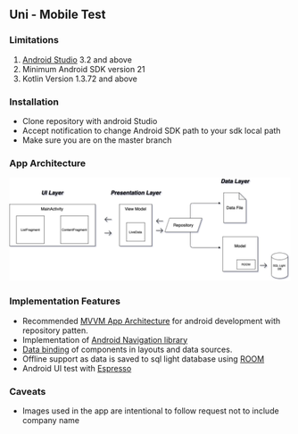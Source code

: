 ## Uni - Mobile Test

### Limitations
1. [Android Studio](https://developer.android.com/studio#downloads) 3.2 and above
2. Minimum Android SDK version 21
3. Kotlin Version 1.3.72 and above

### Installation 
*  Clone repository with android Studio
*  Accept notification to change Android SDK path to your sdk local path
*  Make sure you are on the master branch


### App Architecture 
![MVVM Architecture](/Images/architecture.png)


### Implementation Features
*  Recommended [MVVM App Architecture](https://developer.android.com/jetpack/guide) for android development with repository patten.
*  Implementation of [Android Navigation library](https://developer.android.com/guide/navigation)
*  [Data binding](https://developer.android.com/jetpack/androidx/releases/databinding) of components in layouts and data sources. 
*  Offline support as data is saved to sql light database using [ROOM](https://developer.android.com/topic/libraries/architecture/room)
*  Android UI test with [Espresso](https://developer.android.com/training/testing/espresso)


### Caveats
*  Images used in the app are intentional to follow request not to include company name
